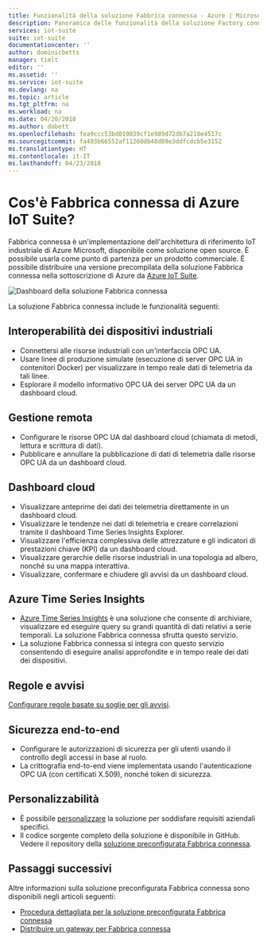 ```yaml
---
title: Funzionalità della soluzione Fabbrica connessa - Azure | Microsoft Docs
description: Panoramica delle funzionalità della soluzione Factory connessa preconfigurata.
services: iot-suite
suite: iot-suite
documentationcenter: ''
author: dominicbetts
manager: timlt
editor: ''
ms.assetid: ''
ms.service: iot-suite
ms.devlang: na
ms.topic: article
ms.tgt_pltfrm: na
ms.workload: na
ms.date: 04/20/2018
ms.author: dobett
ms.openlocfilehash: fea9ccc53bd019039cf1e989d72db7a218e4517c
ms.sourcegitcommit: fa493b66552af11260db48d89e3ddfcdcb5e3152
ms.translationtype: HT
ms.contentlocale: it-IT
ms.lasthandoff: 04/23/2018
---
```

# <a name="what-is-azure-iot-suite-connected-factory"></a>Cos'è Fabbrica connessa di Azure IoT Suite?

Fabbrica connessa è un'implementazione dell'architettura di riferimento IoT industriale di Azure Microsoft, disponibile come soluzione open source. È possibile usarla come punto di partenza per un prodotto commerciale. È possibile distribuire una versione precompilata della soluzione Fabbrica connessa nella sottoscrizione di Azure da [Azure IoT Suite](https://www.azureiotsuite.com/#solutions/types/CF).

![Dashboard della soluzione Fabbrica connessa](media/iot-suite-connected-factory-features/dashboard.png)

La soluzione Fabbrica connessa include le funzionalità seguenti:

## <a name="industrial-device-interoperability"></a>Interoperabilità dei dispositivi industriali

- Connettersi alle risorse industriali con un'interfaccia OPC UA.
- Usare linee di produzione simulate (esecuzione di server OPC UA in contenitori Docker) per visualizzare in tempo reale dati di telemetria da tali linee.
- Esplorare il modello informativo OPC UA dei server OPC UA da un dashboard cloud.

## <a name="remote-management"></a>Gestione remota

- Configurare le risorse OPC UA dal dashboard cloud (chiamata di metodi, lettura e scrittura di dati).
- Pubblicare e annullare la pubblicazione di dati di telemetria dalle risorse OPC UA da un dashboard cloud.

## <a name="cloud-dashboard"></a>Dashboard cloud

- Visualizzare anteprime dei dati dei telemetria direttamente in un dashboard cloud.
- Visualizzare le tendenze nei dati di telemetria e creare correlazioni tramite il dashboard Time Series Insights Explorer.
- Visualizzare l'efficienza complessiva delle attrezzature e gli indicatori di prestazioni chiave (KPI) da un dashboard cloud.
- Visualizzare gerarchie delle risorse industriali in una topologia ad albero, nonché su una mappa interattiva.
- Visualizzare, confermare e chiudere gli avvisi da un dashboard cloud.

## <a name="azure-time-series-insights"></a>Azure Time Series Insights

- [Azure Time Series Insights](../time-series-insights/time-series-insights-overview.md) è una soluzione che consente di archiviare, visualizzare ed eseguire query su grandi quantità di dati relativi a serie temporali. La soluzione Fabbrica connessa sfrutta questo servizio.
- La soluzione Fabbrica connessa si integra con questo servizio consentendo di eseguire analisi approfondite e in tempo reale dei dati dei dispositivi.

## <a name="rules-and-alerts"></a>Regole e avvisi

[Configurare regole basate su soglie per gli avvisi](iot-suite-connected-factory-configure.md).

## <a name="end-to-end-security"></a>Sicurezza end-to-end

- Configurare le autorizzazioni di sicurezza per gli utenti usando il controllo degli accessi in base al ruolo.
- La crittografia end-to-end viene implementata usando l'autenticazione OPC UA (con certificati X.509), nonché token di sicurezza.

## <a name="customizability"></a>Personalizzabilità

- È possibile [personalizzare](iot-suite-v1-guidance-on-customizing-preconfigured-solutions.md) la soluzione per soddisfare requisiti aziendali specifici.
- Il codice sorgente completo della soluzione è disponibile in GitHub. Vedere il repository della [soluzione preconfigurata Fabbrica connessa](https://github.com/Azure/azure-iot-connected-factory).

## <a name="next-steps"></a>Passaggi successivi

Altre informazioni sulla soluzione preconfigurata Fabbrica connessa sono disponibili negli articoli seguenti:

* [Procedura dettagliata per la soluzione preconfigurata Fabbrica connessa](iot-suite-connected-factory-sample-walkthrough.md)
* [Distribuire un gateway per Fabbrica connessa]( iot-suite-connected-factory-gateway-deployment.md)
